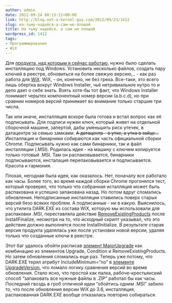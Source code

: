 ```yaml
---
author: admin
date: 2012-09-24 00:13:11+00:00
link: http://blog.not-a-kernel-guy.com/2012/09/23/1412
slug: на-тьму-надейся-а-сам-не-плошай
title: На тьму надейся, а сам не плошай
wordpress_id: 1412
tags:
- Программирование
- WiX
---
```


Для [продукта, над которым я сейчас работаю,](https://chrome.google.com/webstore/detail/gbchcmhmhahfdphkhkmpfmihenigjmpp) нужно было сделать инсталляцию под Windows. Установить несколько файлов, создать пару ключей в реестре, обновиться на более свежую версию,.. - как раз работа для [WiX](http://wixtoolset.org). WiX, - он, конечно, не без греха. Все-таки, это всего лишь обертка вокруг Windows Installer, чьё нетривиальное нутро то и дело дает о себе знать. Взять хотя-бы тот факт, что Windows Installer понимает черытех компонентный номер версии (a.b.c.d), но при сравнии номеров версий принимает во внимание только старшие три числа.

Так или иначе, инсталляция вскоре была готова и встал вопрос как её подписывать. Для подписи нужен ключ, который живет на отдельной сборочной машине, запертой, дабы уменьшить риск утечек, в датацентре за семью замками. <del>А датацентр - в утке, а утка в зайце...</del> Инсталлация и бинарники собираются как часть официальной сборки Chrome. Подписывать нужно как сами бинарники, так и файл инсталляции (.MSI). Родилась идея - на машину с ключем копируется только готовый .MSI. Там он распаковывается, бинарники подписываются, инсталация перепаковывается и подписывается. Красота и гармония.

Плохая, негодная была идея, как оказалось. Нет, поначалу все работало как часы. Более того, во время каждой сборки Chrome прогонялся тест, который проверял, что только что собранная исталляция может быть распакована и успешно запакована назад. Но потом вдруг сломались обновления. Неподписанные инсталляции ставились поверх старых версий безо всяких проблем. А подписанные - ни в какую. Выяснилось, что утилита DARK.EXE из состава WiX, которую мы использовали для распаковки .MSI, переставляла действие [RemoveExistingProducts](http://msdn.microsoft.com/en-us/library/aa371197.aspx) после InstallFinalize, несмотря на то, что исходный скрипт указывал, что это действие должно выполнятся после InstallInitialize. В результате старая версия продукта удалялась уже после установки новой версии, удаляя только что созданные ключи в реестре. 

Этот баг удалось обойти расписав [элемент MajorUpgrade](http://wix.sourceforge.net/manual-wix3/wix_xsd_majorupgrade.htm) как комбинацию из элементов Upgrade, Condition и RemoveExistingProducts. Но затем обновления сломались еще раз. Теперь уже потому, что DARK.EXE терял атрибут IncludeMinimum=”no” в [элементе UpgradeVersion](http://wix.sourceforge.net/manual-wix2/wix_xsd_upgradeversion.htm), что ломало логику сравнения версий во время обновления. Стало ясно, что простой как палка, рабоче-крестьянский способ “запаковать все нужные файлы в .ZIP” работал бы как часы. Последний гвоздь в гроб отличной идеи “обойтись одним .MSI” забило то, что после обновления версии WiX до 3.6, инсталляция, распакованная DARK.EXE вообще отказалась повторно собираться.
